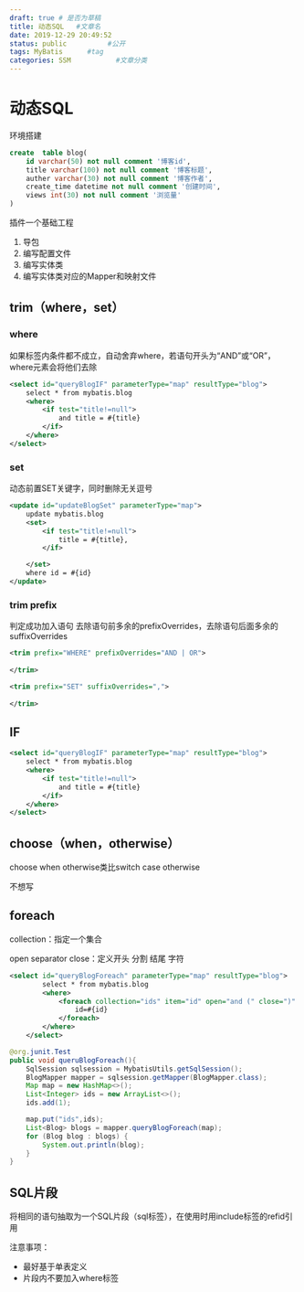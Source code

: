 ```yaml
---
draft: true # 是否为草稿
title: 动态SQL   #文章名
date: 2019‎-12‎-29‎ 20:49:52
status: public          #公开
tags: MyBatis      #tag
categories: SSM           #文章分类
---
```


# 动态SQL

环境搭建

```sql
create  table blog(
    id varchar(50) not null comment '博客id',
    title varchar(100) not null comment '博客标题',
    auther varchar(30) not null comment '博客作者',
    create_time datetime not null comment '创建时间',
    views int(30) not null comment '浏览量'
)
```



插件一个基础工程

1. 导包
2. 编写配置文件
3. 编写实体类
4. 编写实体类对应的Mapper和映射文件

## trim（where，set）

### where

如果标签内条件都不成立，自动舍弃where，若语句开头为“AND”或“OR”，where元素会将他们去除

```xml
<select id="queryBlogIF" parameterType="map" resultType="blog">
    select * from mybatis.blog
    <where>
        <if test="title!=null">
            and title = #{title}
        </if>
    </where>
</select>
```

### set 

动态前置SET关键字，同时删除无关逗号

```xml
<update id="updateBlogSet" parameterType="map">
    update mybatis.blog
    <set>
        <if test="title!=null">
            title = #{title},
        </if>

    </set>
    where id = #{id}
</update>
```

### trim  prefix

判定成功加入语句     去除语句前多余的prefixOverrides，去除语句后面多余的suffixOverrides

```xml
<trim prefix="WHERE" prefixOverrides="AND | OR">
    
</trim>
```



```xml
<trim prefix="SET" suffixOverrides=",">
    
</trim>
```





## IF

```xml
<select id="queryBlogIF" parameterType="map" resultType="blog">
    select * from mybatis.blog
    <where>
        <if test="title!=null">
            and title = #{title}
        </if>
    </where>
</select>
```



## choose（when，otherwise）

choose when otherwise类比switch case otherwise

不想写



## foreach

collection：指定一个集合

open separator close：定义开头 分割 结尾 字符

```xml
<select id="queryBlogForeach" parameterType="map" resultType="blog">
        select * from mybatis.blog
        <where>
            <foreach collection="ids" item="id" open="and (" close=")" separator=" or ">
                id=#{id}
            </foreach>
        </where>
    </select>
```



```java
@org.junit.Test
public void queruBlogForeach(){
    SqlSession sqlsession = MybatisUtils.getSqlSession();
    BlogMapper mapper = sqlsession.getMapper(BlogMapper.class);
    Map map = new HashMap<>();
    List<Integer> ids = new ArrayList<>();
    ids.add(1);

    map.put("ids",ids);
    List<Blog> blogs = mapper.queryBlogForeach(map);
    for (Blog blog : blogs) {
        System.out.println(blog);
    }
}
```



## SQL片段

将相同的语句抽取为一个SQL片段（sql标签），在使用时用include标签的refid引用

注意事项：

* 最好基于单表定义
* 片段内不要加入where标签

